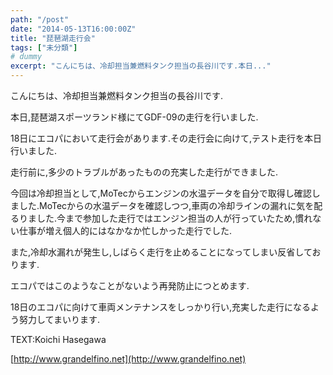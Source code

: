 ```yaml
---
path: "/post"
date: "2014-05-13T16:00:00Z"
title: "琵琶湖走行会"
tags: ["未分類"]
# dummy
excerpt: "こんにちは、冷却担当兼燃料タンク担当の長谷川です.本日..."
---
```




[](13-1.jpg)

こんにちは、冷却担当兼燃料タンク担当の長谷川です.

本日,琵琶湖スポーツランド様にてGDF-09の走行を行いました.

18日にエコパにおいて走行会があります.その走行会に向けて,テスト走行を本日行いました.

走行前に,多少のトラブルがあったものの充実した走行ができました.

今回は冷却担当として,MoTecからエンジンの水温データを自分で取得し確認しました.MoTecからの水温データを確認しつつ,車両の冷却ラインの漏れに気を配るりました.今まで参加した走行ではエンジン担当の人が行っていたため,慣れない仕事が増え個人的にはなかなか忙しかった走行でした.

また,冷却水漏れが発生し,しばらく走行を止めることになってしまい反省しております.

エコパではこのようなことがないよう再発防止につとめます.

18日のエコパに向けて車両メンテナンスをしっかり行い,充実した走行になるよう努力してまいります.

TEXT:Koichi Hasegawa

[http://www.grandelfino.net](http://www.grandelfino.net)

